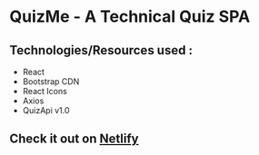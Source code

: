 # QuizMe - A Technical Quiz SPA

## Technologies/Resources used :
- React
- Bootstrap CDN
- React Icons
- Axios
- QuizApi v1.0

## Check it out on [Netlify](https://quizme-technical.netlify.app/)
